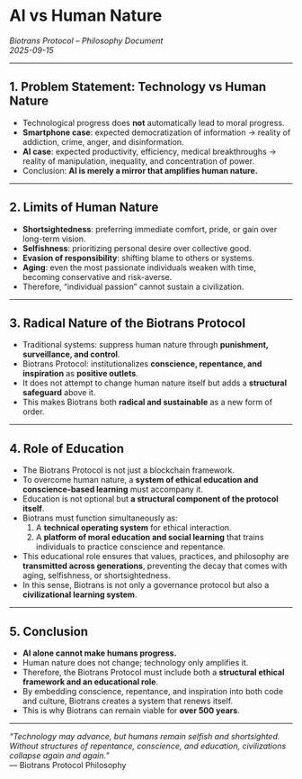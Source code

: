 # AI vs Human Nature  
*Biotrans Protocol – Philosophy Document*  
*2025-09-15*

---

## 1. Problem Statement: Technology vs Human Nature
- Technological progress does **not** automatically lead to moral progress.  
- **Smartphone case**: expected democratization of information → reality of addiction, crime, anger, and disinformation.  
- **AI case**: expected productivity, efficiency, medical breakthroughs → reality of manipulation, inequality, and concentration of power.  
- Conclusion: **AI is merely a mirror that amplifies human nature.**  

---

## 2. Limits of Human Nature
- **Shortsightedness**: preferring immediate comfort, pride, or gain over long-term vision.  
- **Selfishness**: prioritizing personal desire over collective good.  
- **Evasion of responsibility**: shifting blame to others or systems.  
- **Aging**: even the most passionate individuals weaken with time, becoming conservative and risk-averse.  
- Therefore, “individual passion” cannot sustain a civilization.  

---

## 3. Radical Nature of the Biotrans Protocol
- Traditional systems: suppress human nature through **punishment, surveillance, and control**.  
- Biotrans Protocol: institutionalizes **conscience, repentance, and inspiration** as **positive outlets**.  
- It does not attempt to change human nature itself but adds a **structural safeguard** above it.  
- This makes Biotrans both **radical and sustainable** as a new form of order.  

---

## 4. Role of Education
- The Biotrans Protocol is not just a blockchain framework.  
- To overcome human nature, a **system of ethical education and conscience-based learning** must accompany it.  
- Education is not optional but **a structural component of the protocol itself**.  
- Biotrans must function simultaneously as:  
  1. A **technical operating system** for ethical interaction.  
  2. A **platform of moral education and social learning** that trains individuals to practice conscience and repentance.  
- This educational role ensures that values, practices, and philosophy are **transmitted across generations**, preventing the decay that comes with aging, selfishness, or shortsightedness.  
- In this sense, Biotrans is not only a governance protocol but also a **civilizational learning system**.  

---

## 5. Conclusion
- **AI alone cannot make humans progress.**  
- Human nature does not change; technology only amplifies it.  
- Therefore, the Biotrans Protocol must include both a **structural ethical framework and an educational role**.  
- By embedding conscience, repentance, and inspiration into both code and culture, Biotrans creates a system that renews itself.  
- This is why Biotrans can remain viable for **over 500 years**.  

---

*“Technology may advance, but humans remain selfish and shortsighted.  
Without structures of repentance, conscience, and education, civilizations collapse again and again.”*  
— Biotrans Protocol Philosophy
